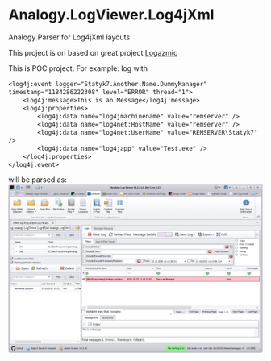 # Analogy.LogViewer.Log4jXml
Analogy Parser for Log4jXml layouts

This project is  on based on great project [Logazmic](https://github.com/ihtfw/Logazmic)

This is POC project.
For example:
log with 
```
<log4j:event logger="Statyk7.Another.Name.DummyManager" timestamp="1184286222308" level="ERROR" thread="1">
    <log4j:message>This is an Message</log4j:message>
    <log4j:properties>
        <log4j:data name="log4jmachinename" value="remserver" />
        <log4j:data name="log4net:HostName" value="remserver" />
        <log4j:data name="log4net:UserName" value="REMSERVER\Statyk7" />
        <log4j:data name="log4japp" value="Test.exe" />
    </log4j:properties>
</log4j:event>
```

will be parsed as:
![Main screen](Assets/examplePOC.jpg)

